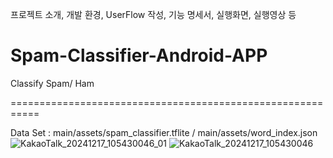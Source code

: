 프로젝트 소개, 개발 환경, UserFlow 작성, 기능 명세서, 실행화면, 실행영상 등
# Spam-Classifier-Android-APP
Classify Spam/ Ham

===========================================================

Data Set : main/assets/spam_classifier.tflite 
/
main/assets/word_index.json
![KakaoTalk_20241217_105430046_01](https://github.com/user-attachments/assets/c95be207-c8c4-4017-8fdb-2c53d58efa00)
![KakaoTalk_20241217_105430046](https://github.com/user-attachments/assets/3203f13d-facf-4bce-b05f-544db8a7c7a4)

